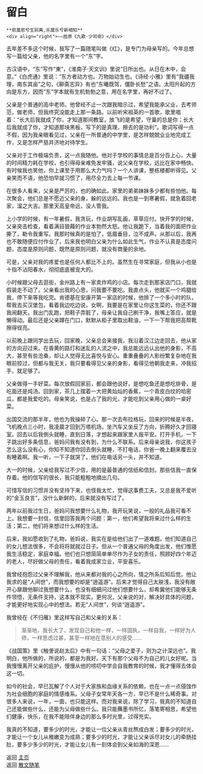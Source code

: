 # 留白

```{tip} 
**悲莫悲兮生别离,乐莫乐兮新相知**       
<div align="right">——屈原《九歌·少司命》</div>
```

去年差不多这个时候，我写了一篇随笔叫做《红》，是专门为母亲写的。今年总想写一篇给父亲，他的名字里有一个“东”字。

古汉语中，“东”写作“東”，《淮南子·天文训》里说“日所出也。从日在木中，会意。”《白虎通》里说：“东方者动方也。万物始动生也。《诗经·小雅》里有“我疆我理，南东其亩”之句，《聊斋志异》有也“东曦既驾，僵卧长愁”之语。太阳升起的方向是东方，因而“东”字本就有生机勃勃之意，用在名字里，再好不过了。

父亲是个普通的高中老师。他曾经不止一次跟我暗示过，希望我能承父业，去考师范，做老师，但我终究没能走上那一条路。以前听宋祖英的一首歌，歌里唱着：“长大后我就成了你，才知道那间教室，放飞的是希望，守巢的总是你；长大后我就成了你，才知道那块黑板，写下的是真理，擦去的是功利”。歌词写得一点不假，因为我亲眼看见过，父亲在一所普通的中学里，是怎样兢兢业业地完成工作，又是怎样严慈并济地对待学生。

父亲对于工作极端负责，这一点我随他。他对于学校的事情总是百分百上心，大量的时间精力耗在学校，也引得母亲难免发牢骚，说父亲在学校，远比在家中畅快。有时候我也笑他，你上课至于用那么大力气吗？一个人讲课，整栋楼都听得见。父亲笑而不语，他恐怕早就习惯了，用尽全力去上每一节课。

在很多人看来，父亲是严厉的，也的确如此。家里的弟弟妹妹多少都有些怕他。每次聚会，他们总是不愿近父亲的身，躲的远远的。我也是一到寒暑假，就急着回老家，溜之大吉。那里天高皇帝远，没人管我。

上小学的时候，有一年暑假，我贪玩，作业胡写乱画，草草应付。快开学的时候，父亲突击检查，看着满目狼藉的作业本勃然大怒。他让我跪下，当着我的面把作业撕了，勒令我重写。我那时候真的是怕了，低眉垂目，泣不成声。从那以后，我再也不敢随便应付作业了。后来我也明白父亲为什么如此生气，作业不认真是态度问题，态度是原则问题，既然是原则问题，就没有商量的余地。

可是，父亲对我的疼爱也是任何人都比不上的。虽然生在寻常家庭，但我从小也是十指不沾阳春水，彻彻底底被宠大的。

小时候跟父母去逛街，金州路上有一家卖炸鸡的小店。每次走到那家店门口，我就假装走不动了。父亲看出我的心思，问我要不要吃。我直点头，他就买一个鸡腿给我，停下来等我吃完。肯德基在安康开第一家店的时候，他排了一个多小时的队，帮我去买汉堡包，看着我边吃边说，女啊，我要是在家里让你这生菜的，你还不跟我闹翻天。我出门乱跑，把鞋子弄脏了，母亲让我自己刷干净，我嘴上答应，就是懒得动。最后还是父亲蹲在门口，默默从柜子里取出鞋油，一下一下帮我把高帮靴擦得锃亮。

以前晚上跟同学出去玩，回家晚，父亲总会来接我，我沿着汉江边走回去，他从家的方向迎过来。在昏黄的路灯和迷乱的人流之中，我总能远远认出他的身影，不高大，甚至有些沧桑，却让人觉得无比喜悦与安心。重重叠叠的人影纷繁复杂地在我眼前掠过，但都与我无关，我只要看得见父亲的身影，看得见他朝我走来，冲我招手，就足够了。

父亲做得一手好菜。每次放假回家前，都会跟他说好，是想吃鱼还是想吃排骨，是吃面还是炖汤。回到家，茶几上摆着一大把黄灿灿的香蕉，一个青皮白纹的哈密瓜，都是我爱吃的。母亲笑说，也是占了我的光，才能吃到父亲用心做的一桌好菜。

出国交流的那半年，他也为我操碎了心。那一次去布拉格玩，回来的时候是半夜，飞机晚点三小时，我凌晨才回到万塔机场，坐汽车又坐反了方向，折腾好久才回寝室。回去以后我倒头就睡，直到日落，才想起来跟家里人报平安。打开手机，一下子跳出好多条信息，爸妈问我有没有到，为什么不联系。后来母亲说我，你这孩子怎么这么没有心，你知不知道你回去倒头就睡，不打电话，你爸一晚上翻来覆去没有睡着啊。我一听，一下子就哭了。他们在电话另一头，并不知道。

大一的时候，父亲给我写过不少信，用的是最普通的信纸和信封。那些信我一直保存着。他的信写的很长，我只能粗粗地摘出几句。

可惜写信的习惯并没有坚持下来，也怪我太忙，觉得这事费工夫，又总是我不爱听的“金玉良言”，没什么新鲜的，后来就没有写过了。

两年以前我过生日，爸妈问我想要什么礼物，我开玩笑说，一般的礼品我可看不上。我想要一封信，信里回答我两个问题：第一，他们希望我将来过什么样的生活；第二，他们将来想过什么样的生活。

后来，我如愿收到了礼物，爸妈说，我实在是给他们出了一道难题。他们知道自己的女儿想法很多，不会将将就就过日子。但从一个普通父母的角度出发，他们惟愿我生活稳定，家庭幸福。他们也只想简简单单尽作为子女的责任，照顾好四个年迈的老人，尽好做父母的责任，看着我成家立业，平安喜乐。

我曾经抱怨过父亲不理解我，他从来都对我的心之所向，情之所系后知后觉。他让我求的是“人间世”，而我想要的却是“逍遥游”。后来才觉得自己太肤浅，我没有敞开心扉跟他聊过我想要什么，也没有细细问过他们想要什么，却希冀他们能够无条件领悟，无条件支持，这本就不现实。更何况，父亲说的对，解决好具体的问题，才能更好地实现心中的想法。若无“人间世”，何谈“逍遥游”。

我曾经在《不归雁》里这样写自己和父亲的关系：

> 渐渐地，我长大了，发现自己和他一样，一样固执，一样自我，一样好为人师，一样思虑过甚，甚至一样地在意别人的感受……

《战国策》里《触詟说赵太后》中有一句话：“父母之爱子，则为之计深远也”。我明白，他所做的，所说的，都是为我好。天下有那个父母不为自己的儿女好呢。当我慢慢离开父亲的庇护，慢慢从他的唠叨中学会自我教育的时候，我才懂得去体会这一切。

如今的社会，早已瓦解了个人对于大家族和血缘关系的依赖，也在一点一点侵蚀作为社会细胞的家庭的情感维系。父母子女常年天各一方，早已不是什么稀奇事。对很多人来说，一年，一面，也只能这样。而对我来说，除了学习，我真的不知道自己还能做些什么，还能为父母做些什么。我只能蘸墨书所忆，落笔寄相思，希望他们健康，快乐，在我不能陪伴身边的那么多时光里，过得充实。

我真的不知道，要多少的时光，才能让一位父亲从青丝熬成白发；要多少的时光，才能让一个女儿从稚嫩变为成熟；要多少的时光，才能让父亲诉尽对女儿的牵肠挂肚，要多少多少的时光，才能让女儿有一刻体会到父亲如海的深恩……






返回 [主页](../../../intro.md)   
返回 [散文随笔](../../../posts/essaycollection.md)